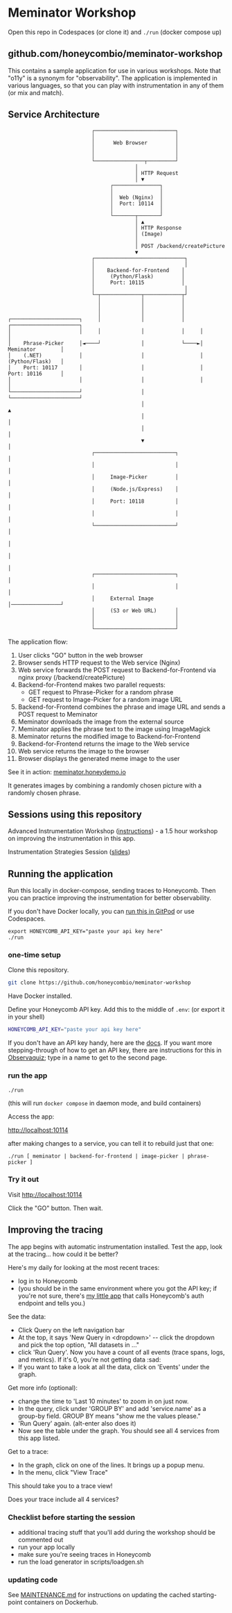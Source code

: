 # Meminator Workshop

Open this repo in Codespaces (or clone it) and `./run` (docker compose up)

## github.com/honeycombio/meminator-workshop

This contains a sample application for use in various workshops. Note that "o11y" is a synonym for "observability". The application is implemented in various languages, so that you can play with instrumentation in any of them (or mix and match).

## Service Architecture

```
                           ┌──────────────────────────┐
                           │                          │
                           │      Web Browser         │
                           │                          │
                           │                          │
                           └────────────────┬─────────┘
                                         │
                                         │ HTTP Request
                                         │ ▼
                                 ┌───────────────┐
                                 │               │
                                 │  Web (Nginx)  │
                                 │  Port: 10114  │
                                 │               │
                                 └───────┬───────┘
                                         │ ▲
                                         │ HTTP Response
                                         │ (Image)
                                         │
                                         │ POST /backend/createPicture
                                         ▼
                           ┌─────────────────────────────┐
                           │                             │
                           │    Backend-for-Frontend    │
                           │     (Python/Flask)         │
                           │     Port: 10115            │
                           │                             │
                           └─┬─────────────┬────────────┬┘
                             │             │            │
                             │             │            │
                             │             │            │
┌──────────────────────┐     │             │            │     ┌──────────────────────┐
│                      │     │             │            │     │                      │
│    Phrase-Picker     │◄────┘             │            └────►│     Meminator        │
│    (.NET)            │                   │                  │     (Python/Flask)   │
│    Port: 10117       │                   │                  │     Port: 10116      │
│                      │                   │                  │                      │
└──────────────────────┘                   │                  └──────────────────────┘
                                           │                           ▲
                                           │                           │
                                           │                           │
                                           ▼                           │
                           ┌──────────────────────────┐                │
                           │                          │                │
                           │     Image-Picker         │                │
                           │     (Node.js/Express)    │                │
                           │     Port: 10118          │                │
                           │                          │                │
                           └──────────────────────────┘                │
                                                                       │
                                                                       │
                                                                       │
                           ┌──────────────────────────┐                │
                           │                          │                │
                           │     External Image       │────────────────┘
                           │     (S3 or Web URL)      │
                           │                          │
                           │                          │
                           └──────────────────────────┘
```

The application flow:

1. User clicks "GO" button in the web browser
2. Browser sends HTTP request to the Web service (Nginx)
3. Web service forwards the POST request to Backend-for-Frontend via nginx proxy (/backend/createPicture)
4. Backend-for-Frontend makes two parallel requests:
   - GET request to Phrase-Picker for a random phrase
   - GET request to Image-Picker for a random image URL
5. Backend-for-Frontend combines the phrase and image URL and sends a POST request to Meminator
6. Meminator downloads the image from the external source
7. Meminator applies the phrase text to the image using ImageMagick
8. Meminator returns the modified image to Backend-for-Frontend
9. Backend-for-Frontend returns the image to the Web service
10. Web service returns the image to the browser
11. Browser displays the generated meme image to the user

See it in action: [meminator.honeydemo.io](https://meminator.honeydemo.io)

It generates images by combining a randomly chosen picture with a randomly chosen phrase.

## Sessions using this repository

Advanced Instrumentation Workshop ([instructions](docs/advanced-instrumentation.md)) - a 1.5 hour workshop on improving the instrumentation in this app.

Instrumentation Strategies Session ([slides]())

## Running the application

Run this locally in docker-compose, sending traces to Honeycomb. Then you can practice improving the instrumentation for better observability.

If you don't have Docker locally, you can [run this in GitPod](https://gitpod.io/#https://github.com/honeycombio/meminator-workshop) or use Codespaces.

```
export HONEYCOMB_API_KEY="paste your api key here"
./run
```

### one-time setup

Clone this repository.

```bash
git clone https://github.com/honeycombio/meminator-workshop
```

Have Docker installed.

Define your Honeycomb API key. Add this to the middle of `.env`: (or export it in your shell)

```bash
HONEYCOMB_API_KEY="paste your api key here"
```

If you don't have an API key handy, here are the [docs](https://docs.honeycomb.io/get-started/configure/environments/manage-api-keys/#create-api-key).
If you want more stepping-through of how to get an API key, there are instructions for this in [Observaquiz](https://quiz.honeydemo.io); type in a name to get to the second page.

### run the app

`./run`

(this will run `docker compose` in daemon mode, and build containers)

Access the app:

[http://localhost:10114]()

after making changes to a service, you can tell it to rebuild just that one:

`./run [ meminator | backend-for-frontend | image-picker | phrase-picker ]`

### Try it out

Visit [http://localhost:10114]()

Click the "GO" button. Then wait.

## Improving the tracing

The app begins with automatic instrumentation installed. Test the app, look at the tracing... how could it be better?

Here's my daily for looking at the most recent traces:

- log in to Honeycomb
- (you should be in the same environment where you got the API key; if you're not sure, there's [my little app](https://honeycomb-whoami.glitch.me) that calls Honeycomb's auth endpoint and tells you.)

See the data:

- Click Query on the left navigation bar
- At the top, it says 'New Query in &lt;dropdown&gt;' -- click the dropdown and pick the top option, "All datasets in ..."
- click 'Run Query'. Now you have a count of all events (trace spans, logs, and metrics). If it's 0, you're not getting data :sad:
- If you want to take a look at all the data, click on 'Events' under the graph.

Get more info (optional):

- change the time to 'Last 10 minutes' to zoom in on just now.
- In the query, click under 'GROUP BY' and add 'service.name' as a group-by field. GROUP BY means "show me the values please."
- 'Run Query' again. (alt-enter also does it)
- Now see the table under the graph. You should see all 4 services from this app listed.

Get to a trace:

- In the graph, click on one of the lines. It brings up a popup menu.
- In the menu, click "View Trace"

This should take you to a trace view!

Does your trace include all 4 services?

### Checklist before starting the session

- additional tracing stuff that you'll add during the workshop should be commented out
- run your app locally
- make sure you're seeing traces in Honeycomb
- run the load generator in scripts/loadgen.sh

### updating code

See [MAINTENANCE.md](MAINTENANCE.md) for instructions on updating the cached starting-point containers on Dockerhub.
